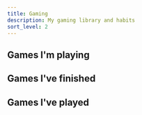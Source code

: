 ```yaml
---
title: Gaming
description: My gaming library and habits
sort_level: 2
---
```


## Games I'm playing

<div class="auto-grid" style="--minsize: 150px;--gridgap:1rem;">
<section class="game-card" >
<div class="game-card__cover" style="background-image: url(/public/img/games/v-rally.png)"></div>
</section>
</div>

## Games I've finished

<div class="auto-grid" style="--minsize: 150px;--gridgap:1rem;">
<section class="game-card" >
<div class="game-card__cover" style="background-image: url(/public/img/games/hl2.jpg)"></div>
</section>
<section class="game-card">
<div class="game-card__cover" style="background-image: url(/public/img/games/portal.jpg)"></div>
</section>
<section class="game-card">
<div class="game-card__cover" style="background-image: url(/public/img/games/portal2.jpg)"></div>
</section>
<section class="game-card">
<div class="game-card__cover" style="background-image: url(/public/img/games/flatout2.jpg)"></div>
</section>
</div>

## Games I've played

<div class="auto-grid" style="--minsize: 150px;--gridgap:1rem;">
<section class="game-card" >
<div class="game-card__cover" style="background-image: url(/public/img/games/v-rally.png)"></div>
</section>
</div>
